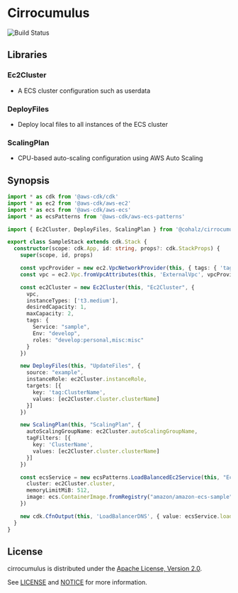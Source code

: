 # Cirrocumulus

![Build Status](https://travis-ci.org/cohalz/cirrocumulus.png?branch=master)

## Libraries
### Ec2Cluster
- A ECS cluster configuration such as userdata
### DeployFiles
- Deploy local files to all instances of the ECS cluster
### ScalingPlan
- CPU-based auto-scaling configuration using AWS Auto Scaling

## Synopsis

```typescript
import * as cdk from '@aws-cdk/cdk'
import * as ec2 from '@aws-cdk/aws-ec2'
import * as ecs from '@aws-cdk/aws-ecs'
import * as ecsPatterns from '@aws-cdk/aws-ecs-patterns'

import { Ec2Cluster, DeployFiles, ScalingPlan } from '@cohalz/cirrocumulus'

export class SampleStack extends cdk.Stack {
  constructor(scope: cdk.App, id: string, props?: cdk.StackProps) {
    super(scope, id, props)

    const vpcProvider = new ec2.VpcNetworkProvider(this, { tags: { 'tag:Env': 'Prod' } })
    const vpc = ec2.Vpc.fromVpcAttributes(this, 'ExternalVpc', vpcProvider.vpcProps)

    const ec2Cluster = new Ec2Cluster(this, "Ec2Cluster", {
      vpc,
      instanceTypes: ['t3.medium'],
      desiredCapacity: 1,
      maxCapacity: 2,
      tags: {
        Service: "sample",
        Env: "develop",
        roles: "develop:personal,misc:misc"
      }
    })

    new DeployFiles(this, "UpdateFiles", {
      source: "example",
      instanceRole: ec2Cluster.instanceRole,
      targets: [{
        key: 'tag:ClusterName',
        values: [ec2Cluster.cluster.clusterName]
      }]
    })

    new ScalingPlan(this, "ScalingPlan", {
      autoScalingGroupName: ec2Cluster.autoScalingGroupName,
      tagFilters: [{
        key: 'ClusterName',
        values: [ec2Cluster.cluster.clusterName]
      }]
    })

    const ecsService = new ecsPatterns.LoadBalancedEc2Service(this, "Ec2Service", {
      cluster: ec2Cluster.cluster,
      memoryLimitMiB: 512,
      image: ecs.ContainerImage.fromRegistry("amazon/amazon-ecs-sample"),
    })

    new cdk.CfnOutput(this, 'LoadBalancerDNS', { value: ecsService.loadBalancer.loadBalancerDnsName })
  }
}
```

## License

cirrocumulus is distributed under the [Apache License, Version 2.0](https://www.apache.org/licenses/LICENSE-2.0).

See [LICENSE](./LICENSE) and [NOTICE](./NOTICE) for more information.
